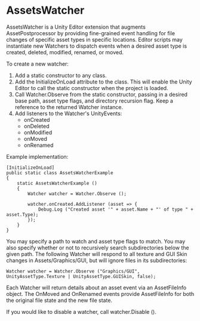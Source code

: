 AssetsWatcher
=============

AssetsWatcher is a Unity Editor extension that augments AssetPostprocessor by providing fine-grained event handling for file changes of specific asset types in specific locations. Editor scripts may instantiate new Watchers to dispatch events when a desired asset type is created, deleted, modified, renamed, or moved.

To create a new watcher:

1. Add a static constructor to any class.
2. Add the InitializeOnLoad attribute to the class. This will enable the Unity Editor to call the static constructor when the project is loaded.
3. Call Watcher.Observe from the static constructor, passing in a desired base path, asset type flags, and directory recursion flag. Keep a reference to the returned Watcher instance.
4. Add listeners to the Watcher's UnityEvents:
	- onCreated
	- onDeleted
	- onModified
	- onMoved
	- onRenamed

Example implementation:
	
	[InitializeOnLoad]
	public static class AssetsWatcherExample
	{
		static AssetsWatcherExample ()
		{
			Watcher watcher = Watcher.Observe ();
			
			watcher.onCreated.AddListener (asset => {
				Debug.Log ("Created asset '" + asset.Name + "' of type " + asset.Type);
			});
		}
	}

You may specify a path to watch and asset type flags to match. You may also specify whether or not to recursively search subdirectories below the given path. The following Watcher will respond to all texture and GUI Skin changes in Assets/Graphics/GUI, but will ignore files in its subdirectories:

	Watcher watcher = Watcher.Observe ("Graphics/GUI", UnityAssetType.Texture | UnityAssetType.GUISkin, false);

Each Watcher will return details about an asset event via an AssetFileInfo object. The OnMoved and OnRenamed events provide AssetFileInfo for both the original file state and the new file state.

If you would like to disable a watcher, call watcher.Disable ().